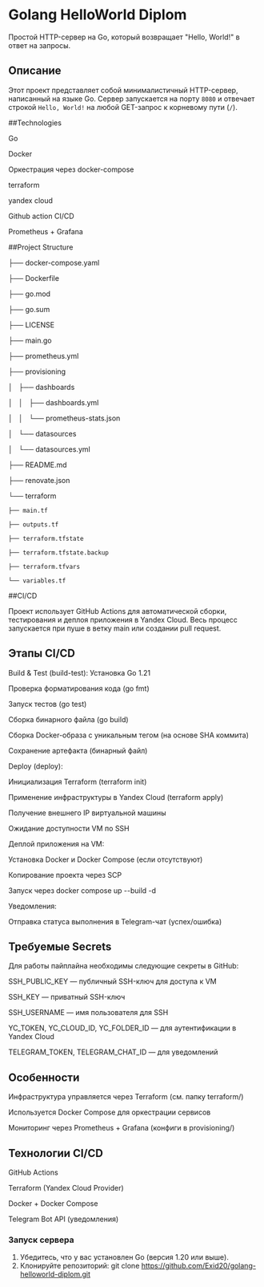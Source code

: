 # Golang HelloWorld Diplom

Простой HTTP-сервер на Go, который возвращает "Hello, World!" в ответ на запросы.

## Описание

Этот проект представляет собой минималистичный HTTP-сервер, написанный на языке Go. Сервер запускается на порту `8080` и отвечает строкой `Hello, World!` на любой GET-запрос к корневому пути (`/`).


##Technologies

Go

Docker

Оркестрация через docker-compose

terraform

yandex cloud

Github action CI/CD

Prometheus + Grafana

##Project Structure

├── docker-compose.yaml

├── Dockerfile

├── go.mod

├── go.sum

├── LICENSE

├── main.go

├── prometheus.yml

├── provisioning

│   ├── dashboards

│   │   ├── dashboards.yml

│   │   └── prometheus-stats.json

│   └── datasources

│       └── datasources.yml

├── README.md

├── renovate.json

└── terraform

    ├── main.tf
    
    ├── outputs.tf
    
    ├── terraform.tfstate
    
    ├── terraform.tfstate.backup
    
    ├── terraform.tfvars
    
    └── variables.tf
    
##CI/CD

Проект использует GitHub Actions для автоматической сборки, тестирования и деплоя приложения в Yandex Cloud.
Весь процесс запускается при пуше в ветку main или создании pull request.

## Этапы CI/CD
Build & Test (build-test):
Установка Go 1.21

Проверка форматирования кода (go fmt)

Запуск тестов (go test)

Сборка бинарного файла (go build)

Сборка Docker-образа с уникальным тегом (на основе SHA коммита)

Сохранение артефакта (бинарный файл)

Deploy (deploy):

Инициализация Terraform (terraform init)

Применение инфраструктуры в Yandex Cloud (terraform apply)

Получение внешнего IP виртуальной машины

Ожидание доступности VM по SSH

Деплой приложения на VM:

Установка Docker и Docker Compose (если отсутствуют)

Копирование проекта через SCP

Запуск через docker compose up --build -d

Уведомления:

Отправка статуса выполнения в Telegram-чат (успех/ошибка)

## Требуемые Secrets

Для работы пайплайна необходимы следующие секреты в GitHub:

SSH_PUBLIC_KEY — публичный SSH-ключ для доступа к VM

SSH_KEY — приватный SSH-ключ

SSH_USERNAME — имя пользователя для SSH

YC_TOKEN, YC_CLOUD_ID, YC_FOLDER_ID — для аутентификации в Yandex Cloud

TELEGRAM_TOKEN, TELEGRAM_CHAT_ID — для уведомлений


## Особенности

Инфраструктура управляется через Terraform (см. папку terraform/)

Используется Docker Compose для оркестрации сервисов

Мониторинг через Prometheus + Grafana (конфиги в provisioning/)

## Технологии CI/CD

GitHub Actions

Terraform (Yandex Cloud Provider)

Docker + Docker Compose

Telegram Bot API (уведомления)

### Запуск сервера

1. Убедитесь, что у вас установлен Go (версия 1.20 или выше).
2. Клонируйте репозиторий:
   git clone https://github.com/Exid20/golang-helloworld-diplom.git


